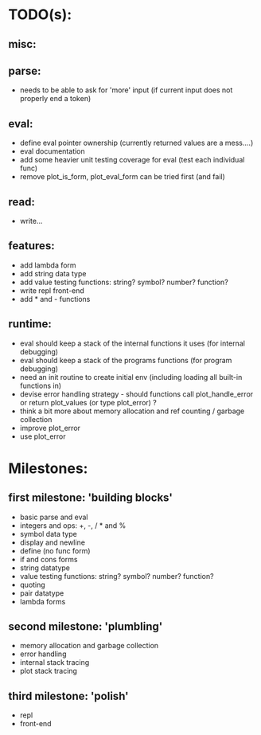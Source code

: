TODO(s):
=====

misc:
-----

parse:
------
* needs to be able to ask for 'more' input (if current input does not properly end a token)

eval:
-----
* define eval pointer ownership (currently returned values are a mess....)
* eval documentation
* add some heavier unit testing coverage for eval (test each individual func)
* remove plot_is_form, plot_eval_form can be tried first (and fail)

read:
-----
* write...

features:
---------
* add lambda form
* add string data type
* add value testing functions: string? symbol? number? function?
* write repl front-end
* add * and - functions

runtime:
---------
* eval should keep a stack of the internal functions it uses (for internal debugging)
* eval should keep a stack of the programs functions (for program debugging)
* need an init routine to create initial env (including loading all built-in functions in)
* devise error handling strategy - should functions call plot_handle_error or return plot_values (or type plot_error) ?
* think a bit more about memory allocation and ref counting / garbage collection
* improve plot_error
* use plot_error

Milestones:
===========

first milestone: 'building blocks'
----------------
* basic parse and eval
* integers and ops: +, -, / * and %
* symbol data type
* display and newline
* define (no func form)
* if and cons forms
* string datatype
* value testing functions: string? symbol? number? function?
* quoting
* pair datatype
* lambda forms

second milestone: 'plumbling'
---------------
* memory allocation and garbage collection
* error handling
* internal stack tracing
* plot stack tracing

third milestone: 'polish'
----------------
* repl
* front-end




